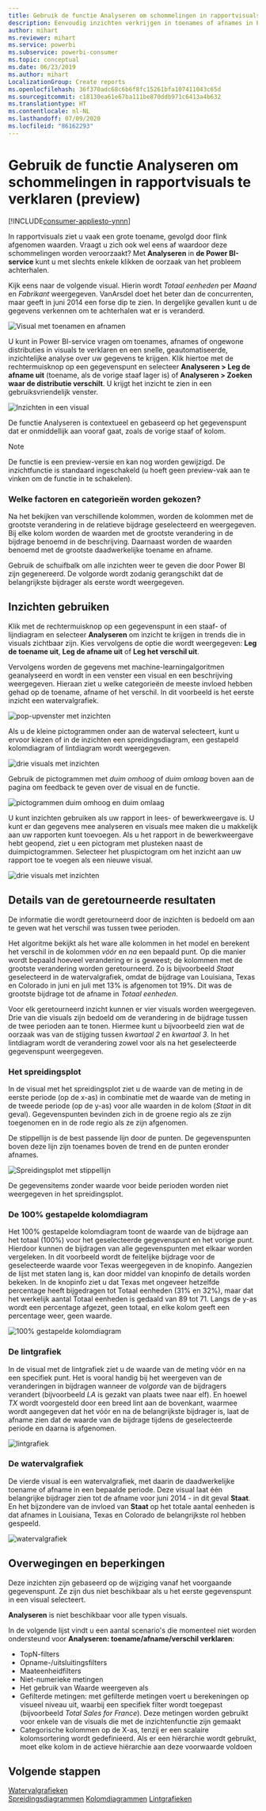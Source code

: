 ```yaml
---
title: Gebruik de functie Analyseren om schommelingen in rapportvisuals te verklaren
description: Eenvoudig inzichten verkrijgen in toenames of afnames in Power BI Desktop
author: mihart
ms.reviewer: mihart
ms.service: powerbi
ms.subservice: powerbi-consumer
ms.topic: conceptual
ms.date: 06/23/2019
ms.author: mihart
LocalizationGroup: Create reports
ms.openlocfilehash: 36f370adc68c6b6f8fc15261bfa107411043c65d
ms.sourcegitcommit: c18130ea61e67ba111be870ddb971c6413a4b632
ms.translationtype: HT
ms.contentlocale: nl-NL
ms.lasthandoff: 07/09/2020
ms.locfileid: "86162293"
---
```

# <a name="use-the-analyze-feature-to-explain-fluctuations-in-report-visuals-preview"></a>Gebruik de functie Analyseren om schommelingen in rapportvisuals te verklaren (preview)

[!INCLUDE[consumer-appliesto-ynnn](../includes/consumer-appliesto-ynnn.md)]

In rapportvisuals ziet u vaak een grote toename, gevolgd door flink afgenomen waarden. Vraagt u zich ook wel eens af waardoor deze schommelingen worden veroorzaakt? Met **Analyseren** in **de Power BI-service** kunt u met slechts enkele klikken de oorzaak van het probleem achterhalen.

Kijk eens naar de volgende visual. Hierin wordt *Totaal eenheden* per *Maand* en *Fabrikant* weergegeven. VanArsdel doet het beter dan de concurrenten, maar geeft in juni 2014 een forse dip te zien. In dergelijke gevallen kunt u de gegevens verkennen om te achterhalen wat er is veranderd. 

![Visual met toenamen en afnamen](media/end-user-analyze-visuals/power-bi-line-chart.png)

U kunt in Power BI-service vragen om toenames, afnames of ongewone distributies in visuals te verklaren en een snelle, geautomatiseerde, inzichtelijke analyse over uw gegevens te krijgen. Klik hiertoe met de rechtermuisknop op een gegevenspunt en selecteer **Analyseren > Leg de afname uit** (toename, als de vorige staaf lager is) of **Analyseren > Zoeken waar de distributie verschilt**. U krijgt het inzicht te zien in een gebruiksvriendelijk venster.

![Inzichten in een visual](media/end-user-analyze-visuals/power-bi-decrease.png)

De functie Analyseren is contextueel en gebaseerd op het gegevenspunt dat er onmiddellijk aan vooraf gaat, zoals de vorige staaf of kolom.

> [!NOTE]
> De functie is een preview-versie en kan nog worden gewijzigd. De inzichtfunctie is standaard ingeschakeld (u hoeft geen preview-vak aan te vinken om de functie in te schakelen).

### <a name="which-factors-and-categories-are-chosen"></a>Welke factoren en categorieën worden gekozen?

Na het bekijken van verschillende kolommen, worden de kolommen met de grootste verandering in de relatieve bijdrage geselecteerd en weergegeven. Bij elke kolom worden de waarden met de grootste verandering in de bijdrage benoemd in de beschrijving. Daarnaast worden de waarden benoemd met de grootste daadwerkelijke toename en afname.

Gebruik de schuifbalk om alle inzichten weer te geven die door Power BI zijn gegenereerd. De volgorde wordt zodanig gerangschikt dat de belangrijkste bijdrager als eerste wordt weergegeven. 

## <a name="using-insights"></a>Inzichten gebruiken
Klik met de rechtermuisknop op een gegevenspunt in een staaf- of lijndiagram en selecteer **Analyseren** om inzicht te krijgen in trends die in visuals zichtbaar zijn. Kies vervolgens de optie die wordt weergegeven: **Leg de toename uit**, **Leg de afname uit** of **Leg het verschil uit**.

Vervolgens worden de gegevens met machine-learningalgoritmen geanalyseerd en wordt in een venster een visual en een beschrijving weergegeven. Hieraan ziet u welke categorieën de meeste invloed hebben gehad op de toename, afname of het verschil.  In dit voorbeeld is het eerste inzicht een watervalgrafiek.

![pop-upvenster met inzichten](media/end-user-analyze-visuals/power-bi-insight.png)

Als u de kleine pictogrammen onder aan de waterval selecteert, kunt u ervoor kiezen of in de inzichten een spreidingsdiagram, een gestapeld kolomdiagram of lintdiagram wordt weergegeven.

![drie visuals met inzichten](media/end-user-analyze-visuals/power-bi-options.png)

Gebruik de pictogrammen met *duim omhoog* of *duim omlaag* boven aan de pagina om feedback te geven over de visual en de functie.  

![pictogrammen duim omhoog en duim omlaag](media/end-user-analyze-visuals/power-bi-thumbs.png)


U kunt inzichten gebruiken als uw rapport in lees- of bewerkweergave is. U kunt er dan gegevens mee analyseren en visuals mee maken die u makkelijk aan uw rapporten kunt toevoegen. Als u het rapport in de bewerkweergave hebt geopend, ziet u een pictogram met plusteken naast de duimpictogrammen. Selecteer het pluspictogram om het inzicht aan uw rapport toe te voegen als een nieuwe visual. 

![drie visuals met inzichten](media/end-user-analyze-visuals/power-bi-add-visual.png)

## <a name="details-of-the-results-returned"></a>Details van de geretourneerde resultaten

De informatie die wordt geretourneerd door de inzichten is bedoeld om aan te geven wat het verschil was tussen twee perioden.  

Het algoritme bekijkt als het ware alle kolommen in het model en berekent het verschil in de kolommen *vóór* en *na* een bepaald punt. Op die manier wordt bepaald hoeveel verandering er is geweest; de kolommen met de grootste verandering worden geretourneerd. Zo is bijvoorbeeld *Staat* geselecteerd in de watervalgrafiek, omdat de bijdrage van Louisiana, Texas en Colorado in juni en juli met 13% is afgenomen tot 19%. Dit was de grootste bijdrage tot de afname in *Totaal eenheden*.  

Voor elk geretourneerd inzicht kunnen er vier visuals worden weergegeven. Drie van die visuals zijn bedoeld om de verandering in de bijdrage tussen de twee perioden aan te tonen. Hiermee kunt u bijvoorbeeld zien wat de oorzaak was van de stijging tussen *kwartaal 2* en *kwartaal 3*. In het lintdiagram wordt de verandering zowel voor als na het geselecteerde gegevenspunt weergegeven.

### <a name="the-scatter-plot"></a>Het spreidingsplot

In de visual met het spreidingsplot ziet u de waarde van de meting in de eerste periode (op de x-as) in combinatie met de waarde van de meting in de tweede periode (op de y-as) voor alle waarden in de kolom (*Staat* in dit geval). Gegevenspunten bevinden zich in de groene regio als ze zijn toegenomen en in de rode regio als ze zijn afgenomen. 

De stippellijn is de best passende lijn door de punten. De gegevenspunten boven deze lijn zijn toenames boven de trend en de punten eronder afnames.  

![Spreidingsplot met stippellijn](media/end-user-analyze-visuals/power-bi-scatter.png)

De gegevensitems zonder waarde voor beide perioden worden niet weergegeven in het spreidingsplot.

### <a name="the-100-stacked-column-chart"></a>De 100% gestapelde kolomdiagram

Het 100% gestapelde kolomdiagram toont de waarde van de bijdrage aan het totaal (100%) voor het geselecteerde gegevenspunt en het vorige punt. Hierdoor kunnen de bijdragen van alle gegevenspunten met elkaar worden vergeleken. In dit voorbeeld wordt de feitelijke bijdrage voor de geselecteerde waarde voor Texas weergegeven in de knopinfo. Aangezien de lijst met staten lang is, kan door middel van knopinfo de details worden bekeken. In de knopinfo ziet u dat Texas met ongeveer hetzelfde percentage heeft bijgedragen tot Totaal eenheden (31% en 32%), maar dat het werkelijk aantal Totaal eenheden is gedaald van 89 tot 71. Langs de y-as wordt een percentage afgezet, geen totaal, en elke kolom geeft een percentage weer, geen waarde. 

![100% gestapelde kolomdiagram](media/end-user-analyze-visuals/power-bi-stacked.png)

### <a name="the-ribbon-chart"></a>De lintgrafiek

In de visual met de lintgrafiek ziet u de waarde van de meting vóór en na een specifiek punt. Het is vooral handig bij het weergeven van de veranderingen in bijdragen wanneer de *volgorde* van de bijdragers verandert (bijvoorbeeld *LA* is gezakt van plaats twee naar elf).  En hoewel *TX* wordt voorgesteld door een breed lint aan de bovenkant, waarmee wordt aangegeven dat het vóór en na de belangrijkste bijdrager is, laat de afname zien dat de waarde van de bijdrage tijdens de geselecteerde periode en daarna is afgenomen.

![lintgrafiek](media/end-user-analyze-visuals/power-bi-ribbon-tooltip.png)

### <a name="the-waterfall-chart"></a>De watervalgrafiek

De vierde visual is een watervalgrafiek, met daarin de daadwerkelijke toename of afname in een bepaalde periode. Deze visual laat één belangrijke bijdrager zien tot de afname voor juni 2014 - in dit geval **Staat**. En het bijzondere van de invloed van **Staat** op het totale aantal eenheden is dat afnames in Louisiana, Texas en Colorado de belangrijkste rol hebben gespeeld.      

![watervalgrafiek](media/end-user-analyze-visuals/power-bi-insight.png)


 



## <a name="considerations-and-limitations"></a>Overwegingen en beperkingen
Deze inzichten zijn gebaseerd op de wijziging vanaf het voorgaande gegevenspunt. Ze zijn dus niet beschikbaar als u het eerste gegevenspunt in een visual selecteert. 

**Analyseren** is niet beschikbaar voor alle typen visuals. 

In de volgende lijst vindt u een aantal scenario's die momenteel niet worden ondersteund voor **Analyseren: toename/afname/verschil verklaren**:

* TopN-filters
* Opname-/uitsluitingsfilters
* Maateenheidfilters
* Niet-numerieke metingen
* Het gebruik van Waarde weergeven als
* Gefilterde metingen: met gefilterde metingen voert u berekeningen op visueel niveau uit, waarbij een specifiek filter wordt toegepast (bijvoorbeeld *Total Sales for France*). Deze metingen worden gebruikt voor enkele van de visuals die met de inzichtenfunctie zijn gemaakt
* Categorische kolommen op de X-as, tenzij er een scalaire kolomsortering wordt gedefinieerd. Als er een hiërarchie wordt gebruikt, moet elke kolom in de actieve hiërarchie aan deze voorwaarde voldoen


## <a name="next-steps"></a>Volgende stappen
[Watervalgrafieken](../visuals/power-bi-visualization-waterfall-charts.md)    
[Spreidingsdiagrammen](../visuals/power-bi-visualization-scatter.md)
[Kolomdiagrammen](../visuals/power-bi-report-visualizations.md)
[Lintgrafieken](../visuals/desktop-ribbon-charts.md)
